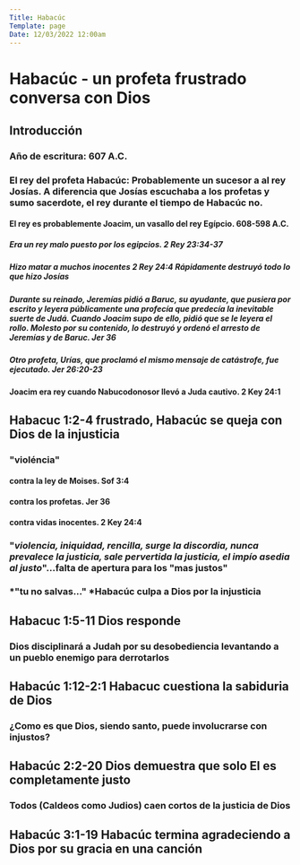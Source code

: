 ```yaml
---
Title: Habacúc
Template: page
Date: 12/03/2022 12:00am
---
```

# Habacúc - un profeta frustrado conversa con Dios 

## Introducción 

### Año de escritura: 607 A.C.

### El rey del profeta Habacúc: Probablemente un sucesor a al rey Josías. A diferencia que Josías escuchaba a los profetas y sumo sacerdote, el rey durante el tiempo de Habacúc no. 

#### El rey es probablemente Joacim, un vasallo del rey Egípcio. 608-598 A.C.

##### Era un rey malo puesto por los egipcios. 2 Rey 23:34-37 

##### Hizo matar a muchos inocentes 2 Rey 24:4 Rápidamente destruyó todo lo que hizo Josías

##### Durante su reinado, Jeremí­as pidió a Baruc, su ayudante, que pusiera por escrito y leyera públicamente una profecí­a que predecí­a la inevitable suerte de Judá. Cuando Joacim supo de ello, pidió que se le leyera el rollo. Molesto por su contenido, lo destruyó y ordenó el arresto de Jeremí­as y de Baruc. Jer 36 

##### Otro profeta, Urí­as, que proclamó el mismo mensaje de catástrofe, fue ejecutado. Jer 26:20-23 

#### Joacim era rey cuando Nabucodonosor llevó a Juda cautivo. 2 Key 24:1

## Habacuc 1:2-4 frustrado, Habacúc se queja con Dios de la injusticia 

### "violéncia" 

#### contra la ley de Moises. Sof 3:4

#### contra los profetas. Jer 36

#### contra vidas inocentes. 2 Key 24:4

### "*violencia, iniquidad, rencilla, surge la discordia, nunca prevalece la justicia, sale pervertida la justicia, el impío asedia al justo*"...falta de apertura para los "mas justos"

### *"tu no salvas..." *Habacúc culpa a Dios por la injusticia 

## Habacuc 1:5-11 Dios responde 

### Dios disciplinará a Judah por su desobediencia levantando a un pueblo enemigo para derrotarlos

## Habacúc 1:12-2:1 Habacuc cuestiona la sabiduria de Dios 

### ¿Como es que Dios, siendo santo, puede involucrarse con injustos?

## Habacúc 2:2-20 Dios demuestra que solo El es completamente justo 

### Todos (Caldeos como Judios) caen cortos de la justicia de Dios

## Habacúc 3:1-19 Habacúc termina agradeciendo a Dios por su gracia en una canción



